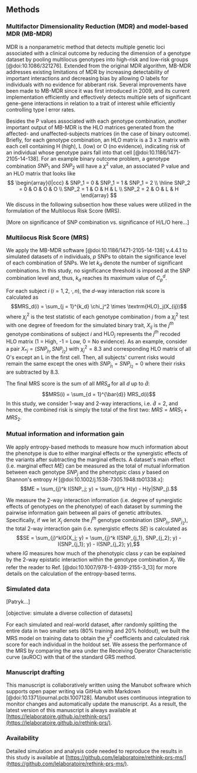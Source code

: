 ## Methods

### Multifactor Dimensionality Reduction (MDR) and model-based MDR (MB-MDR)
MDR is a nonparametric method that detects multiple genetic loci associated with a clinical outcome by reducing the dimension of a genotype dataset by pooling multilocus genotypes into high-risk and low-risk groups [@doi:10.1086/321276].
Extended from the original MDR algorithm, MB-MDR addresses existing limitations of MDR by increasing detectability of important interactions and decreasing bias by allowing O labels for individuals with no evidence for abberant risk.
Several improvements have been made to MB-MDR since it was first introduced in 2009, and its current implementation efficiently and effectively detects multiple sets of significant gene-gene interactions in relation to a trait of interest while efficiently controlling type I error rates.

Besides the P values associated with each genotype combination, another important output of MB-MDR is the HLO matrices generated from the affected- and unaffected-subjects matrices (in the case of binary outcome).
Briefly, for each genotype combination, an HLO matrix is a 3 x 3 matrix with each cell containing H (high), L (low) or O (no evidence), indicating risk of an individual whose genotype pairs fall into that cell [@doi:10.1186/1471-2105-14-138].
For an example binary outcome problem, a genotype combination $SNP_1$ and $SNP_2$ will have a $\chi^2$ value, an associated P value and an HLO matrix that looks like
$$ \begin{array}{l|ccc}
& SNP_1 = 0 & SNP_1 = 1 & SNP_1 = 2   \\
\hline
SNP_2 = 0 & O        & O        & O \\
SNP_2 = 1 & O        & H        & L \\
SNP_2 = 2 & O        & L        & H
\end{array}
$$
We discuss in the following subsection how these values were utilized in the formulation of the Multilocus Risk Score (MRS).

[More on significance of SNP combination vs. significance of H/L/O here...]

### Multilocus Risk Score (MRS)
We apply the MB-MDR software [@doi:10.1186/1471-2105-14-138] v.4.4.1 to simulated datasets of $n$ individuals, $p$ SNPs to obtain the significance level of each combination of SNPs.
We let $k_d$ denote the number of significant combinations.
In this study, no significance threshold is imposed at the SNP combination level and, thus, $k_d$ reaches its maximum value of $C^d_p$.

For each subject $i$ ($i = 1,2,\cdot, n$), the $d$-way interaction risk score is calculated as
$$MRS_d(i) = \sum_{j = 1}^{k_d} \chi_j^2 \times \textrm{HLO}_j(X_{ij})$$
where $\chi_j^2$ is the test statistic of each genotype combination $j$ from a $\chi_j^2$ test with one degree of freedom for the simulated binary trait, $X_{ij}$ is the $j^{th}$ genotype combinations of subject $i$ and $\textrm{HLO}_j$ represents the $j^{th}$ recoded HLO matrix (1 = High, -1 = Low, 0 = No evidence).
As an example, consider a pair $X_{*j} = (SNP_{j_1}, SNP_{j_2})$ with $\chi_j^2=8.3$ and corresponding HLO matrix of all O's except an L in the first cell.
Then, all subjects' current risks would remain the same except the ones with $SNP_{j_1} = SNP_{j_2} = 0$ where their risks are subtracted by 8.3.

 
The final MRS score is the sum of all $MRS_d$ for all $d$ up to $\bar{d}$:
$$MRS(i) = \sum_{d = 1}^{\bar{d}} MRS_d(i)$$
In this study, we consider 1-way and 2-way interactions, i.e. $\bar{d} = 2$, and hence, the combined risk is simply the total of the first two: $MRS = MRS_1 + MRS_2$.

### Mutual information and information gain
We apply entropy-based methods to measure how much information about the phenotype is due to either marginal effects or the synergistic effects of the variants after subtracting the marginal effects.
A dataset's main effect (i.e. marginal effect $ME$) can be measured as the total of mutual information between each genotype $SNP_j$ and the phenotypic class $y$ based on Shannon's entropy $H$ [@doi:10.1002/j.1538-7305.1948.tb01338.x]:
$$ME = \sum_{j}^k I(SNP_j; y) = \sum_{j}^k H(y) - H(y|SNP_j).$$

We measure the 2-way interaction information (i.e. degree of synergistic effects of genotypes on the phenotype) of each dataset by summing the pairwise information gain between all pairs of genetic attributes.
Specifically, if we let $X_j$ denote the $j^{th}$ genotype combination $(SNP_{j_1}, SNP_{j_2})$, the total 2-way interaction gain (i.e. synergistic effects $SE$) is calculated as 
$$SE = \sum_{j}^kIG(X_j; y) = \sum_{j}^k I(SNP_{j_1}, SNP_{j_2}; y) - I(SNP_{j_1}; y) - I(SNP_{j_2}; y),$$
where $IG$ measures how much of the phenotypic class $y$ can be explained by the 2-way epistatic interaction within the genotype combination $X_j$.
We refer the reader to Ref. [@doi:10.1007/978-1-4939-2155-3_13] for more details on the calculation of the entropy-based terms.

### Simulated data
[Patryk...]

[objective: simulate a diverse collection of datasets]

For each simulated and real-world dataset, after randomly splitting the entire data in two smaller sets (80% training and 20% holdout), we built the MRS model on training data to obtain the $\chi^2$ coefficients and calculated risk score for each individual in the holdout set.
We assess the performance of the MRS by comparing the area under the Receiving Operator Characteristic curve (auROC) with that of the standard GRS method.

### Manuscript drafting
This manuscript is collaboratively written using the Manubot software which supports open paper writing via GitHub with Markdown [@doi:10.1371/journal.pcbi.1007128].
Manubot uses continuous integration to monitor changes and automatically update the manuscript.
As a result, the latest version of this manuscript is always available at [https://lelaboratoire.github.io/rethink-prs/](https://lelaboratoire.github.io/rethink-prs/).


### Availability
Detailed simulation and analysis code needed to reproduce the results in this study is available at [https://github.com/lelaboratoire/rethink-prs-ms/](https://github.com/lelaboratoire/rethink-prs-ms/).

